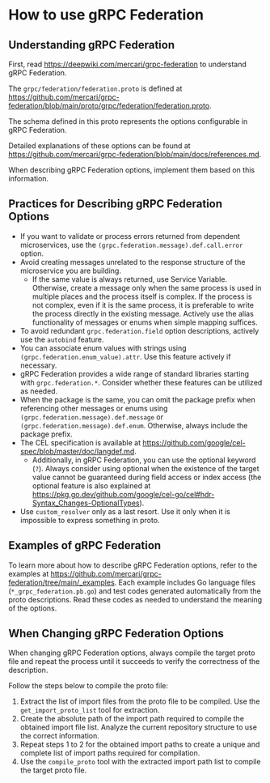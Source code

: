 # How to use gRPC Federation

## Understanding gRPC Federation

First, read https://deepwiki.com/mercari/grpc-federation to understand gRPC Federation.

The `grpc/federation/federation.proto` is defined at https://github.com/mercari/grpc-federation/blob/main/proto/grpc/federation/federation.proto.

The schema defined in this proto represents the options configurable in gRPC Federation.

Detailed explanations of these options can be found at https://github.com/mercari/grpc-federation/blob/main/docs/references.md.

When describing gRPC Federation options, implement them based on this information.

## Practices for Describing gRPC Federation Options

- If you want to validate or process errors returned from dependent microservices, use the `(grpc.federation.message).def.call.error` option.
- Avoid creating messages unrelated to the response structure of the microservice you are building.
    - If the same value is always returned, use Service Variable. Otherwise, create a message only when the same process is used in multiple places and the process itself is complex.
      If the process is not complex, even if it is the same process, it is preferable to write the process directly in the existing message. Actively use the alias functionality of messages or enums when simple mapping suffices.
- To avoid redundant `grpc.federation.field` option descriptions, actively use the `autobind` feature.
- You can associate enum values with strings using `(grpc.federation.enum_value).attr`. Use this feature actively if necessary.
- gRPC Federation provides a wide range of standard libraries starting with `grpc.federation.*`. Consider whether these features can be utilized as needed.
- When the package is the same, you can omit the package prefix when referencing other messages or enums using `(grpc.federation.message).def.message` or `(grpc.federation.message).def.enum`. Otherwise, always include the package prefix.
- The CEL specification is available at https://github.com/google/cel-spec/blob/master/doc/langdef.md.
    - Additionally, in gRPC Federation, you can use the optional keyword (`?`). Always consider using optional when the existence of the target value cannot be guaranteed during field access or index access (the optional feature is also explained at https://pkg.go.dev/github.com/google/cel-go/cel#hdr-Syntax_Changes-OptionalTypes).
- Use `custom_resolver` only as a last resort. Use it only when it is impossible to express something in proto.

## Examples of gRPC Federation

To learn more about how to describe gRPC Federation options, refer to the examples at https://github.com/mercari/grpc-federation/tree/main/_examples.
Each example includes Go language files (`*_grpc_federation.pb.go`) and test codes generated automatically from the proto descriptions. Read these codes as needed to understand the meaning of the options.

## When Changing gRPC Federation Options

When changing gRPC Federation options, always compile the target proto file and repeat the process until it succeeds to verify the correctness of the description.

Follow the steps below to compile the proto file:

1. Extract the list of import files from the proto file to be compiled. Use the `get_import_proto_list` tool for extraction.
2. Create the absolute path of the import path required to compile the obtained import file list. Analyze the current repository structure to use the correct information.
3. Repeat steps 1 to 2 for the obtained import paths to create a unique and complete list of import paths required for compilation.
4. Use the `compile_proto` tool with the extracted import path list to compile the target proto file.
